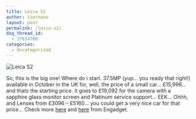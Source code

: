 ```yaml
---
title: Leica S2
author: tiernano
layout: post
permalink: /leica-s2/
dsq_thread_id:
  - 27614766
categories:
  - Uncategorized
---
```

![Leica S2][1] 

So, this is the big one! Where do i start. 37.5MP (yup… you ready that right!) available in October in the UK for, well, the price of a small car… £15,996… and thats the starting price. it goes to £19,092 for the camera with a sapphire glass monitor screen and Platinum service support… EEK… Ohhh, and Lenses from £3096 &#8211; £5160… you could get a very nice car for that price… Check more [here][2] and [here][3] from Engadget.

 [1]: http://images.lotas-smartman.net/image.ashx?id=e85cf84e-8783-4200-ba27-014f8e69b4c4
 [2]: http://www.engadget.com/2009/07/29/leica-s2-dslr-hitting-uk-scene-in-october-for-eye-opening-26-16/
 [3]: http://www.engadget.com/2008/09/22/leica-debuts-s-system-37-megapixel-flagship-s2-camera/